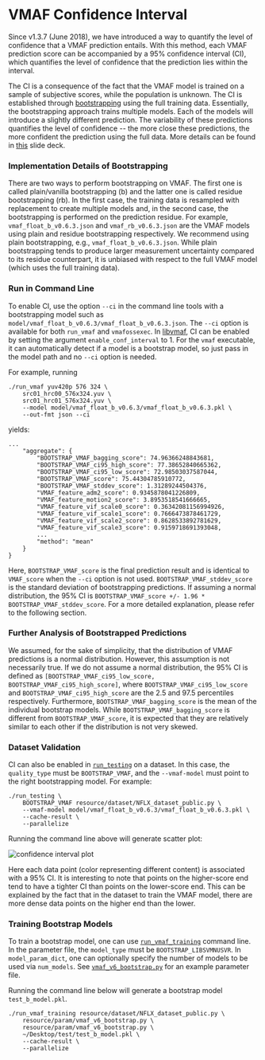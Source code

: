 VMAF Confidence Interval
===================

Since v1.3.7 (June 2018), we have introduced a way to quantify the level of confidence that a VMAF prediction entails. With this method, each VMAF prediction score can be accompanied by a 95% confidence interval (CI), which quantifies the level of confidence that the prediction lies within the interval. 

The CI is a consequence of the fact that the VMAF model is trained on a sample of subjective scores, while the population is unknown. The CI is established through [bootstrapping](http://www.jstor.org/stable/2241979) using the full training data. Essentially, the bootstrapping approach trains multiple models. Each of the models will introduce a slightly different prediction. The variability of these predictions quantifies the level of confidence -- the more close these predictions, the more confident the prediction using the full data. More details can be found in [this](VQEG_SAM_2018_023_VMAF_Variability.pdf) slide deck.

### Implementation Details of Bootstrapping

There are two ways to perform bootstrapping on VMAF. The first one is called plain/vanilla bootstrapping (b) and the latter one is called residue bootstrapping (rb). In the first case, the training data is resampled with replacement to create multiple models and, in the second case, the bootstrapping is performed on the prediction residue. For example, `vmaf_float_b_v0.6.3.json` and `vmaf_rb_v0.6.3.json` are the VMAF models using plain and residue bootstrapping respectively. We recommend using plain bootstrapping, e.g., `vmaf_float_b_v0.6.3.json`. While plain bootstrapping tends to produce larger measurement uncertainty compared to its residue counterpart, it is unbiased with respect to the full VMAF model (which uses the full training data).

### Run in Command Line

To enable CI, use the option `--ci` in the command line tools with a bootstrapping model such as `model/vmaf_float_b_v0.6.3/vmaf_float_b_v0.6.3.json`. The `--ci` option is available for both `run_vmaf` and `vmafossexec`. In [libvmaf](libvmaf/README.md), CI can be enabled by setting the argument `enable_conf_interval` to 1. For the `vmaf` executable, it can automatically detect if a model is a bootstrap model, so just pass in the model path and no `--ci` option is needed.

For example, running

```
./run_vmaf yuv420p 576 324 \
    src01_hrc00_576x324.yuv \
    src01_hrc01_576x324.yuv \
    --model model/vmaf_float_b_v0.6.3/vmaf_float_b_v0.6.3.pkl \
    --out-fmt json --ci
```

yields:

```
...
    "aggregate": {
        "BOOTSTRAP_VMAF_bagging_score": 74.96366248843681,
        "BOOTSTRAP_VMAF_ci95_high_score": 77.38652840665362,
        "BOOTSTRAP_VMAF_ci95_low_score": 72.98503037587044,
        "BOOTSTRAP_VMAF_score": 75.44304785910772,
        "BOOTSTRAP_VMAF_stddev_score": 1.31289244504376,
        "VMAF_feature_adm2_score": 0.9345878041226809,
        "VMAF_feature_motion2_score": 3.8953518541666665,
        "VMAF_feature_vif_scale0_score": 0.36342081156994926,
        "VMAF_feature_vif_scale1_score": 0.7666473878461729,
        "VMAF_feature_vif_scale2_score": 0.8628533892781629,
        "VMAF_feature_vif_scale3_score": 0.9159718691393048,
        ...
        "method": "mean"
    }
}
```

Here, `BOOTSTRAP_VMAF_score` is the final prediction result and is identical to `VMAF_score` when the `--ci` option is not used. `BOOTSTRAP_VMAF_stddev_score` is the standard deviation of bootstrapping predictions. If assuming a normal distribution, the 95% CI is `BOOTSTRAP_VMAF_score +/- 1.96 * BOOTSTRAP_VMAF_stddev_score`. For a more detailed explanation, please refer to the following section.

### Further Analysis of Bootstrapped Predictions

We assumed, for the sake of simplicity, that the distribution of VMAF predictions is a normal distribution. However, this assumption is not necessarily true. If we do not assume a normal distribution, the 95% CI is defined as `[BOOTSTRAP_VMAF_ci95_low_score, BOOTSTRAP_VMAF_ci95_high_score]`, where `BOOTSTRAP_VMAF_ci95_low_score` and `BOOTSTRAP_VMAF_ci95_high_score` are the 2.5 and 97.5 percentiles respectively. Furthermore, `BOOTSTRAP_VMAF_bagging_score` is the mean of the individual bootstrap models. While `BOOTSTRAP_VMAF_bagging_score` is different from `BOOTSTRAP_VMAF_score`, it is expected that they are relatively similar to each other if the distribution is not very skewed.

### Dataset Validation

CI can also be enabled in [`run_testing`](VMAF_Python_library.md/#validate-a-dataset) on a dataset. In this case, the `quality_type` must be `BOOTSTRAP_VMAF`, and the `--vmaf-model` must point to the right bootstrapping model. For example:

```
./run_testing \
    BOOTSTRAP_VMAF resource/dataset/NFLX_dataset_public.py \
    --vmaf-model model/vmaf_float_b_v0.6.3/vmaf_float_b_v0.6.3.pkl \
    --cache-result \
    --parallelize
```

Running the command line above will generate scatter plot:

![confidence interval plot](/resource/images/CI.png)

Here each data point (color representing different content) is associated with a 95% CI. It is interesting to note that points on the higher-score end tend to have a tighter CI than points on the lower-score end. This can be explained by the fact that in the dataset to train the VMAF model, there are more dense data points on the higher end than the lower.

### Training Bootstrap Models

To train a bootstrap model, one can use [`run_vmaf_training`](VMAF_Python_library.md/#train-a-new-model) command line. In the parameter file, the `model_type` must be `BOOTSTRAP_LIBSVMNUSVR`. In `model_param_dict`, one can optionally specify the number of models to be used via `num_models`. See [`vmaf_v6_bootstrap.py`](../../resource/param/vmaf_v6_bootstrap.py) for an example parameter file.

Running the command line below will generate a bootstrap model `test_b_model.pkl`.

```
./run_vmaf_training resource/dataset/NFLX_dataset_public.py \
    resource/param/vmaf_v6_bootstrap.py \
    resource/param/vmaf_v6_bootstrap.py \
    ~/Desktop/test/test_b_model.pkl \
    --cache-result \
    --parallelize
```
